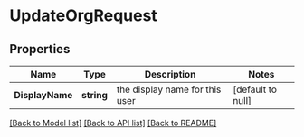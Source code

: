 # UpdateOrgRequest

## Properties
Name | Type | Description | Notes
------------ | ------------- | ------------- | -------------
**DisplayName** | **string** | the display name for this user | [default to null]

[[Back to Model list]](../README.md#documentation-for-models) [[Back to API list]](../README.md#documentation-for-api-endpoints) [[Back to README]](../README.md)

